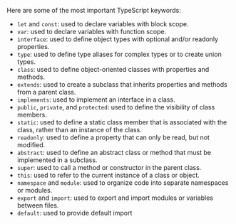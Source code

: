 Here are some of the most important TypeScript keywords:

- `let` and `const`: used to declare variables with block scope.
- `var`: used to declare variables with function scope.
- `interface`: used to define object types with optional and/or readonly properties.
- `type`: used to define type aliases for complex types or to create union types.
- `class`: used to define object-oriented classes with properties and methods.
- `extends`: used to create a subclass that inherits properties and methods from a parent class.
- `implements`: used to implement an interface in a class.
- `public`, `private`, and `protected`: used to define the visibility of class members.
- `static`: used to define a static class member that is associated with the class, rather than an instance of the class.
- `readonly`: used to define a property that can only be read, but not modified.
- `abstract`: used to define an abstract class or method that must be implemented in a subclass.
- `super`: used to call a method or constructor in the parent class.
- `this`: used to refer to the current instance of a class or object.
- `namespace` and `module`: used to organize code into separate namespaces or modules.
- `export` and `import`: used to export and import modules or variables between files.
- `default`: used to provide default import
